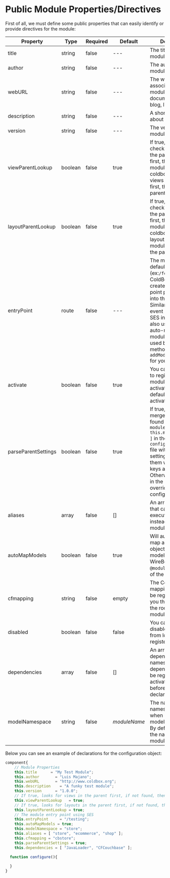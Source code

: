 # Public Module Properties/Directives

First of all, we must define some public properties that can easily identify or provide directives for the module:


|Property|Type|Required|Default|Description|
|--|--|--|--|--|
| title|string|false|---|The title of the module|
| author|string|false|---|The author of the module|
| webURL|string|false|---|The web URL associated with this module. Maybe for documentation, blog, links, etc.|
| description|string|false|---|A short description about the module |
| version|string|false|---|The version of the module|
| viewParentLookup |boolean|false|true|If true, coldbox checks for views in the parent overrides first, then in the module. If false, coldbox checks for views in the module first, then the parent.|
| layoutParentLookup |boolean|false|true|If true, coldbox checks for layouts in the parent overrides first, then in the module. If false, coldbox checks for layouts in the module first, then the parent. |
| entryPoint|route|false|---| The module's  default route (ex:`/forgebox`) that ColdBox will use to create an entry point pattern link into the module. Similar to the default event setting. The SES interceptor will also use this to auto-register the module's routes if used by calling the method `addModuleRoutes()` for you.|
| activate | boolean | false | true | You can tell ColdBox to register the module but NOT to activate it. By default, all modules activate.
| parseParentSettings | boolean | false | true | If true, ColdBox will merge any settings found in `moduleSettings[ this.modelNamespace ]` in the `config/ColdBox.cfc` file with the module settings, overriding them where the keys are the same.  Otherwise, settings in the module will override the parent configuration.
| aliases | array | false | [] | An array of names that can be used to execute the module instead of only the module folder name
| autoMapModels | boolean | false | true | Will automatically map all model objects under the models folder in WireBox using `@modulename` as part of the alias.
| cfmapping | string | false | empty | The ColdFusion mapping that should be registered for you that points to the root of the module.
| disabled | boolean | false | false | You can manually disable a module from loading and registering
| dependencies | array | false | [] | An array of dependent module names. All dependencies will be registered and activated FIRST before the module declaring them.
| modelNamespace | string | false | *moduleName* | The name of the namespace to use when registering models in WireBox. By default it uses the name of the module.

Below you can see an example of declarations for the configuration object:

```js
component{
    // Module Properties
    this.title      = "My Test Module";
    this.author       = "Luis Majano";
    this.webURL       = "http://www.coldbox.org";
    this.description    = "A funky test module";
    this.version      = "1.0.0";
    // If true, looks for views in the parent first, if not found, then in the module. Else vice-versa
    this.viewParentLookup   = true;
    // If true, looks for layouts in the parent first, if not found, then in module. Else vice-versa
    this.layoutParentLookup = true;
    // The module entry point using SES
    this.entryPoint     = "/testing";
    this.autoMapModels = true;
    this.modelNamespace = "store";
    this.aliases = [ "store", "ecommerce", "shop" ];
    this.cfmapping = "cbstore";
    this.parseParentSettings = true;
    this.dependencies = [ "JavaLoader", "CFCouchbase" ];
  
  function configure(){

  }
}
```

